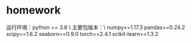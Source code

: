 # homework
运行环境：python == 3.8 \\
主要包版本：\\
numpy==1.17.3
pandas==0.24.2
scipy==1.6.2
seaborn==0.9.0
torch==2.4.1
scikit-learn==1.3.2

